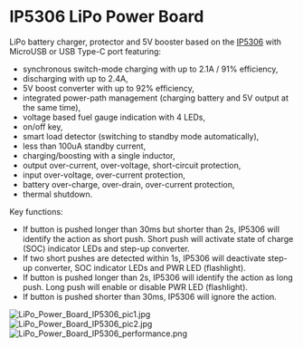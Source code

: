 # IP5306 LiPo Power Board

LiPo battery charger, protector and 5V booster based on the [IP5306](https://datasheet.lcsc.com/szlcsc/INJOINIC-IP5306_C181692.pdf) with MicroUSB or USB Type-C port featuring:
- synchronous switch-mode charging with up to 2.1A / 91% efficiency,
- discharging with up to 2.4A,
- 5V boost converter with up to 92% efficiency,
- integrated power-path management (charging battery and 5V output at the same time),
- voltage based fuel gauge indication with 4 LEDs,
- on/off key,
- smart load detector (switching to standby mode automatically),
- less than 100uA standby current,
- charging/boosting with a single inductor,
- output over-current, over-voltage, short-circuit protection,
- input over-voltage, over-current protection,
- battery over-charge, over-drain, over-current protection,
- thermal shutdown.

Key functions:
- If button is pushed longer than 30ms but shorter than 2s, IP5306 will identify the action as short push. Short push will activate state of charge (SOC) indicator LEDs and step-up converter.
- If two short pushes are detected within 1s, IP5306 will deactivate step-up converter, SOC indicator LEDs and PWR LED (flashlight).
- If button is pushed longer than 2s, IP5306 will identify the action as long push. Long push will enable or disable PWR LED (flashlight).
- If button is pushed shorter than 30ms, IP5306 will ignore the action.

![LiPo_Power_Board_IP5306_pic1.jpg](https://raw.githubusercontent.com/wagiminator/Power-Boards/master/LiPo_Power_Board_IP5306/LiPo_Power_Board_IP5306_pic1.jpg)
![LiPo_Power_Board_IP5306_pic2.jpg](https://raw.githubusercontent.com/wagiminator/Power-Boards/master/LiPo_Power_Board_IP5306/LiPo_Power_Board_IP5306_pic2.jpg)
![LiPo_Power_Board_IP5306_performance.png](https://raw.githubusercontent.com/wagiminator/Power-Boards/master/LiPo_Power_Board_IP5306/LiPo_Power_Board_IP5306_performance.png)
